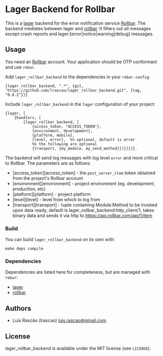 # Lager Backend for Rollbar

This is a [lager][lager] backend for the error notification service [Rollbar][rollbar].
The backend mediates between lager and [rollbar][rollbar]. It filters out all messages except crash reports and lager:[error|notice|warning|debug] messages.

## Usage

You need an [Rollbar][rollbar] account. Your application should be OTP conformant and use `rebar`.

Add `lager_rollbar_backend` to the dependencies in your `rebar.config`:

    {lager_rollbar_backend, ".*", {git, "https://github.com/lrascao/lager_rollbar_backend.git", {tag, "0.0.2"}}}

Include `lager_rollbar_backend` in the `lager` configuration of your project:

    {lager, [
        {handlers, [
            {lager_rollbar_backend, [
                {access_token, "ACCESS_TOKEN"},
                {environment, development},
                {platform, mobile},
                {level, error},  %% optional, default is error
                %% the following are optional
                {transport, {my_module, my_send_method}}]}]}]}.


The backend will send log messages with log level `error` and more critical to Rollbar.
The parameters are as follows:

   * [access_token][access_token] - the `post_server_item` token obtained from the project's Rollbar account
   * [environment][environment] - project environment (eg. development, production, etc)
   * [platform][platform] - project platform
   * [level][level] - level from which to log from
   * [transport][transport] - tuple containing Module:Method to be invoked upon data ready, default is lager_rollbar_backend:http_client/1, takes binary data and sends it via http to https://api.rollbar.com/api/1/item

### Build

You can build `lager_rollbar_backend` on its own with:

    make deps compile

### Dependencies

Dependencies are listed here for completeness, but are managed with `rebar`:

* [lager][lager]
* [rollbar][rollbar]

[lager]: <http://github.com/basho/lager> "lager"
[erollbar]: <http://github.com/lrascao/rollbar> "rollbar"
[rollbar]: <http://rollbar.com> "Rollbar"

## Authors

- Luis Rascão (lrascao) <luis.rascao@gmail.com>

## License

lager_rollbar_backend is available under the MIT license (see `LICENSE`).
